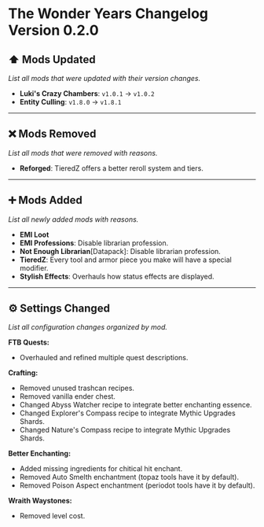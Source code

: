 # The Wonder Years Changelog Version 0.2.0

## ⬆️ Mods Updated
*List all mods that were updated with their version changes.*

- **Luki's Crazy Chambers**: `v1.0.1` → `v1.0.2`
- **Entity Culling**: `v1.8.0` → `v1.8.1`

---

## ❌ Mods Removed
*List all mods that were removed with reasons.*

- **Reforged**: TieredZ offers a better reroll system and tiers.

---

## ➕ Mods Added
*List all newly added mods with reasons.*

- **EMI Loot**
- **EMI Professions**: Disable librarian profession.
- **Not Enough Librarian**[Datapack]: Disable librarian profession.
- **TieredZ**: Every tool and armor piece you make will have a special modifier.
- **Stylish Effects**: Overhauls how status effects are displayed.

---

## ⚙️ Settings Changed
*List all configuration changes organized by mod.*

**FTB Quests:**
- Overhauled and refined multiple quest descriptions.

**Crafting:**
- Removed unused trashcan recipes.
- Removed vanilla ender chest.
- Changed Abyss Watcher recipe to integrate better enchanting essence.
- Changed Explorer's Compass recipe to integrate Mythic Upgrades Shards.
- Changed Nature's Compass recipe to integrate Mythic Upgrades Shards.

**Better Enchanting:**
- Added missing ingredients for chitical hit enchant.
- Removed Auto Smelth enchantment (topaz tools have it by default).
- Removed Poison Aspect enchantment (periodot tools have it by default).

**Wraith Waystones:**
- Removed level cost.


